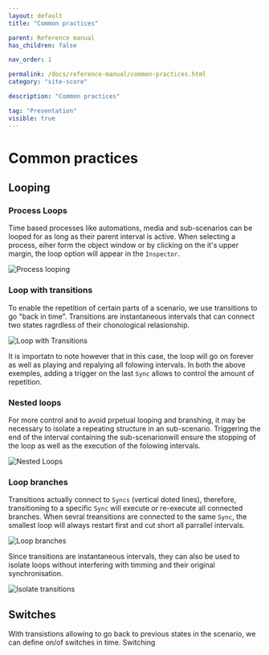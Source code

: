 ```yaml
---
layout: default
title: "Common practices"

parent: Reference manual
has_children: false

nav_order: 1

permalink: /docs/reference-manual/common-practices.html
category: "site-score"

description: "Common practices"

tag: "Presentation"
visible: true
---
```


# Common practices

## Looping

### Process Loops

Time based processes like automations, media and sub-scenarios can be looped for as long as their parent interval is active. When selecting a process, eiher form the object window or by clicking on the it's upper margin, the loop option will appear in the `Inspector`.

![Process looping](/score-docs/assets/images/reference-manual/common-practices/loopProcess.gif "Process looping")

### Loop with transitions

To enable the repetition of certain parts of a scenario, we use transitions to go "back in time". Transitions are instantaneous intervals that can connect two states ragrdless of their chonological relasionship. 

![Loop with Transitions](/score-docs/assets/images/reference-manual/common-practices/loopStructure.gif "Loop with transitions")

It is importatn to note however that in this case, the loop will go on forever as well as playing and repalying all folowing intervals.
In both the above exemples, adding a trigger on the last `Sync` allows to control the amount of repetition.

### Nested loops

For more control and to avoid prpetual looping and branshing, it may be necessary to isolate a repeating structure in an sub-scenario. Triggering the end of the interval containing the sub-scenarionwill ensure the stopping of the loop as well as the execution of the folowing intervals.

![Nested Loops](/score-docs/assets/images/reference-manual/common-practices/nestedLoop.gif "Nested loop")

### Loop branches 

Transitions actually connect to `Syncs` (vertical doted lines), therefore, transitioning to a specific `Sync` will execute or re-execute all connected branches. When sevral treansitions are connected to the same `Sync`, the smallest loop will always restart first and cut short all parrallel intervals.

![Loop branches](/score-docs/assets/images/reference-manual/common-practices/loopBranches.gif "Loop branches")

Since transitions are instantaneous intervals, they can also be used to isolate loops without interfering with timming and their original synchronisation.

![Isolate transitions](/score-docs/assets/images/reference-manual/common-practices/isolateTransitions.gif "Isolate transitions")

## Switches

With transistions allowing to go back to previous states in the scenario, we can define on/of switches in time. Switching 
